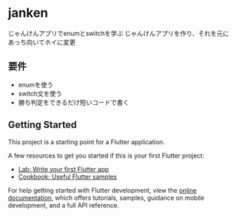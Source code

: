 # janken

じゃんけんアプリでenumとswitchを学ぶ
じゃんけんアプリを作り、それを元にあっち向いてホイに変更

## 要件
- enumを使う
- switch文を使う
- 勝ち判定をできるだけ短いコードで書く

## Getting Started

This project is a starting point for a Flutter application.

A few resources to get you started if this is your first Flutter project:

- [Lab: Write your first Flutter app](https://docs.flutter.dev/get-started/codelab)
- [Cookbook: Useful Flutter samples](https://docs.flutter.dev/cookbook)

For help getting started with Flutter development, view the
[online documentation](https://docs.flutter.dev/), which offers tutorials,
samples, guidance on mobile development, and a full API reference.
